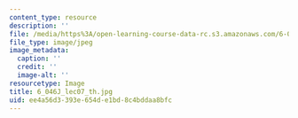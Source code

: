 ```yaml
---
content_type: resource
description: ''
file: /media/https%3A/open-learning-course-data-rc.s3.amazonaws.com/6-046j-introduction-to-algorithms-sma-5503-fall-2005/ee4a56d3393e654de1bd8c4bddaa8bfc_6_046J_lec07_th.jpg
file_type: image/jpeg
image_metadata:
  caption: ''
  credit: ''
  image-alt: ''
resourcetype: Image
title: 6_046J_lec07_th.jpg
uid: ee4a56d3-393e-654d-e1bd-8c4bddaa8bfc
---
```

